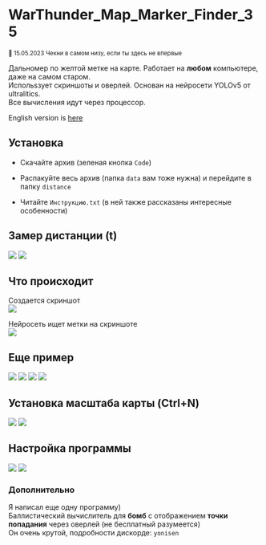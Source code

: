 # WarThunder_Map_Marker_Finder_35

<sub>🙂 15.05.2023 Чекни в самом низу, если ты здесь не впервые</sub>

Дальномер по желтой метке на карте. Работает на <b>любом</b> компьютере, даже на самом старом.<br>
Испольsзует скриншоты и оверлей. Основан на нейросети YOLOv5 от ultralitics.<br>
Все вычисления идут через процессор.<br>

English version is <a href="https://github.com/Yonisen/WarThunder_Yellow_Mark_Rangefinder">here</a>

## Установка

- Скачайте архив (зеленая кнопка `Code`)

- Распакуйте весь архив (папка `data` вам тоже нужна) и перейдите в папку `distance`
- Читайте `Инструкцию.txt` (в ней также рассказаны интересные особенности)

## Замер дистанции (t)
<img src="https://github.com/Yonisen/WarThunder_Map_Marker_Finder/blob/main/data/images/screen15.png">
<img src="https://github.com/Yonisen/WarThunder_Map_Marker_Finder/blob/main/data/images/screen15_1.png">

## Что происходит
Создается скриншот<br>
<img src="https://github.com/Yonisen/WarThunder_Map_Marker_Finder/blob/main/data/images/Map15.png">

Нейросеть ищет метки на скриншоте<br>
<img src="https://github.com/Yonisen/WarThunder_Map_Marker_Finder/blob/main/data/images/Map15_1.jpg">


## Еще пример
<img src="https://github.com/Yonisen/WarThunder_Map_Marker_Finder/blob/main/data/images/screen25.png">
<img src="https://github.com/Yonisen/WarThunder_Map_Marker_Finder/blob/main/data/images/screen25_1.png">
<img src="https://github.com/Yonisen/WarThunder_Map_Marker_Finder/blob/main/data/images/Map25.png">
<img src="https://github.com/Yonisen/WarThunder_Map_Marker_Finder/blob/main/data/images/Map25_1.jpg">

## Установка масштаба карты (Ctrl+N)
<img src="https://github.com/Yonisen/WarThunder_Map_Marker_Finder/blob/main/data/images/screen3.png">
<img src="https://github.com/Yonisen/WarThunder_Map_Marker_Finder/blob/main/data/images/screen4.png">

## Настройка программы
<img src="https://github.com/Yonisen/WarThunder_Map_Marker_Finder/blob/main/data/images/screen1.png">
<img src="https://github.com/Yonisen/WarThunder_Map_Marker_Finder/blob/main/data/images/screen2.png">

### Дополнительно
Я написал еще одну программу)<br>
Баллистический вычислитель для <b>бомб</b> с отображением <b>точки попадания</b> через оверлей (не бесплатный разумеется)<br>
Он очень крутой, подробности дискорде: `yonisen`
